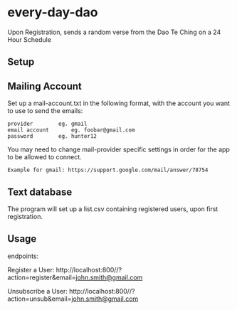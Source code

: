 # every-day-dao
Upon Registration, sends a random verse from the Dao Te Ching on a 24 Hour Schedule

## Setup

## Mailing Account

Set up a mail-account.txt in the following format, with the account you want to use to send the emails:
```
provider        eg. gmail
email account       eg. foobar@gmail.com
password        eg. hunter12

```
You may need to change mail-provider specific settings in order for the app to be allowed to connect. 

```Example for gmail: https://support.google.com/mail/answer/78754```

## Text database

The program will set up a list.csv containing registered users, upon first registration.
  


## Usage

endpoints:

Register a User:
http://localhost:800//?action=register&email=john.smith@gmail.com

Unsubscribe a User:
http://localhost:800//?action=unsub&email=john.smith@gmail.com
